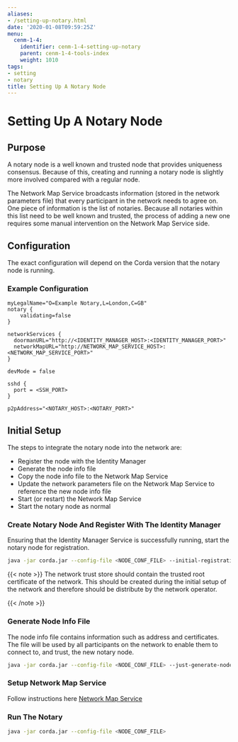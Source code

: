 ```yaml
---
aliases:
- /setting-up-notary.html
date: '2020-01-08T09:59:25Z'
menu:
  cenm-1-4:
    identifier: cenm-1-4-setting-up-notary
    parent: cenm-1-4-tools-index
    weight: 1010
tags:
- setting
- notary
title: Setting Up A Notary Node
---
```



# Setting Up A Notary Node


## Purpose

A notary node is a well known and trusted node that provides uniqueness consensus. Because of this, creating and running a notary node is
slightly more involved compared with a regular node.

The Network Map Service broadcasts information (stored in the network parameters file) that every participant in the network needs to
agree on. One piece of information is the list of notaries. Because all notaries within this list need to be well known and trusted,
the process of adding a new one requires some manual intervention on the Network Map Service side.


## Configuration

The exact configuration will depend on the Corda version that the notary node is running.


### Example Configuration

```guess
myLegalName="O=Example Notary,L=London,C=GB"
notary {
    validating=false
}

networkServices {
  doormanURL="http://<IDENTITY_MANAGER_HOST>:<IDENTITY_MANAGER_PORT>"
  networkMapURL="http://NETWORK_MAP_SERVICE_HOST>:<NETWORK_MAP_SERVICE_PORT>"
}

devMode = false

sshd {
  port = <SSH_PORT>
}

p2pAddress="<NOTARY_HOST>:<NOTARY_PORT>"
```


## Initial Setup

The steps to integrate the notary node into the network are:


* Register the node with the Identity Manager
* Generate the node info file
* Copy the node info file to the Network Map Service
* Update the network parameters file on the Network Map Service to reference the new node info file
* Start (or restart) the Network Map Service
* Start the notary node as normal


### Create Notary Node And Register With The Identity Manager

Ensuring that the Identity Manager Service is successfully running, start the notary node for registration.

```bash
java -jar corda.jar --config-file <NODE_CONF_FILE> --initial-registration --network-root-truststore-password <TRUST_STORE_PASSWORD> --network-root-truststore <PATH_TO_TRUST_STORE>
```

{{< note >}}
The network trust store should contain the trusted root certificate of the network. This should be created
during the initial setup of the network and therefore should be distribute by the network operator.

{{< /note >}}

### Generate Node Info File

The node info file contains information such as address and certificates. The file will be used by all participants on the network to enable them to
connect to, and trust, the new notary node.

```bash
java -jar corda.jar --config-file <NODE_CONF_FILE> --just-generate-node-info
```


### Setup Network Map Service

Follow instructions here [Network Map Service](network-map.md)


### Run The Notary

```bash
java -jar corda.jar --config-file <NODE_CONF_FILE>
```
